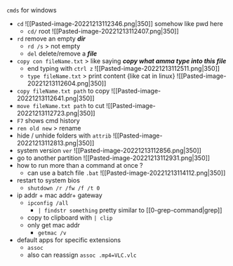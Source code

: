 `cmds` for windows
- `cd` 
  ![[Pasted-image-20221213112346.png|350]] somehow like pwd here
	- `cd/` root 
	  ![[Pasted-image-20221213112407.png|350]]
- `rd` remove an empty ***dir***
	- `rd /s` > not empty
	- `del` delete/remove a ***file***
- `copy con fileName.txt` > like saying ***copy what amma type into this file***
	- end typing with `ctrl z`
	  ![[Pasted-image-20221213112511.png|350]]
	- `type fileName.txt` > print content {like cat in linux} 
	  ![[Pasted-image-20221213112604.png|350]]
- `copy fileName.txt path` to copy 
  ![[Pasted-image-20221213112641.png|350]]
- `move fileName.txt path` to cut 
	  ![[Pasted-image-20221213112723.png|350]]
- `F7` shows cmd history
- `ren old new` > rename
- hide / unhide folders with `attrib`
  ![[Pasted-image-20221213112813.png|350]]
- system version `ver` 
  ![[Pasted-image-20221213112856.png|350]]
- go to another partition 
  ![[Pasted-image-20221213112931.png|350]]
- how to run more than a command at once ?
	- can use a batch file `.bat` ![[Pasted-image-20221213114112.png|350]]
- restart to system bios
	- `shutdown /r /fw /f /t 0`
- ip addr + mac addr+ gateway 
	- `ipconfig /all`
		-  `| findstr something` pretty similar to [[0-grep-command|grep]]
	- copy to clipboard with `| clip`
	- only get mac addr
		- `getmac /v`
- default apps for specific extensions
	- `assoc`
	- also can reassign `assoc .mp4=VLC.vlc`